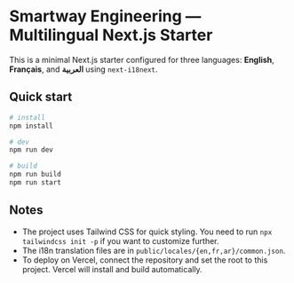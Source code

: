 # Smartway Engineering — Multilingual Next.js Starter

This is a minimal Next.js starter configured for three languages: **English**, **Français**, and **العربية** using `next-i18next`.

## Quick start
```bash
# install
npm install

# dev
npm run dev

# build
npm run build
npm run start
```

## Notes
- The project uses Tailwind CSS for quick styling. You need to run `npx tailwindcss init -p` if you want to customize further.
- The i18n translation files are in `public/locales/{en,fr,ar}/common.json`.
- To deploy on Vercel, connect the repository and set the root to this project. Vercel will install and build automatically.
